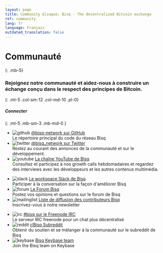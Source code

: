 ```yaml
---
layout: page
title: Community &lsaquo; Bisq - The decentralized Bitcoin exchange
ref: community
lang: fr
language: Français
outdated_translation: false
---
```

# Communauté
{: .mb-5}

### Rejoignez notre communauté et aidez-nous à construire un échange conçu dans le respect des principes de Bitcoin.
{: .mt-5 .col-sm-12 .col-md-10 .pl-0}



##### Connecter
{: .mt-5 .mb-sm-3 .mb-md-0 }

<div class="row mb-sm-4 mb-md-0">

  <ul class="mt-sm-0 mb-0 mt-md-3 mb-md-5 community-links grey col-sm-12 col-md-4 pr-3">
    <li><img src="/images/community/github.svg" alt="github"> <a href="https://github.com/bisq-network">@bisq-network sur GitHub</a><br> Le répertoire principal du code du réseau Bisq</li>
    <li><img src="/images/community/twitter.svg" alt="twitter"> <a href="https://twitter.com/bisq_network">@bisq_network sur Twitter</a><br>Restez au courant des annonces de la communauté et sur le développement.</li>
    <li><img src="/images/community/youtube.svg" alt="youtube"> <a href="https://www.youtube.com/c/bisq-network">La chaîne YouTube de Bisq</a><br>Consultez et participez à nos growth calls hebdomadaires et regardez des interviews avec les développeurs et les autres contenus multimédia.</li>
  </ul>
  <ul class="mt-sm-0 mb-0 mt-md-3 mb-md-5 community-links grey col-sm-12 col-md-4 pr-3">
    <li><img src="/images/community/slack.svg" alt="slack"> <a href="https://bisq.network/slack-invite">Le workspace Slack de Bisq</a><br>Participer à la conversation sur la façon d'améliorer Bisq</li>
    <li><img src="/images/community/forum.svg" alt="forum"> <a href="https://bisq.community"> Le Forum Bisq</a><br>Postez vos opinions et questions sur le forum de Bisq</li>
    <li><img src="/images/community/mailinglist.svg" alt="mailinglist"> <a href="https://lists.bisq.network/listinfo/bisq-contrib">Liste de diffusion des contributeurs Bisq</a><br>Inscrivez-vous à notre newsletter</li>
  </ul>
  <ul class="mt-sm-0 mb-0 mt-md-3 mb-md-5 community-links grey col-sm-12 col-md-4 pr-3">
    <li><img src="/images/community/irc.svg" alt="irc"> <a href="https://webchat.freenode.net/?channels=bisq">#bisq sur le Freenode IRC</a><br>Le serveur IRC freenode pour un chat plus décentralisé</li>
    <li><img src="/images/community/reddit.svg" alt="reddit"> <a href="https://www.reddit.com/r/bisq">r/Bisq Subreddit</a><br>Obtenir du soutien et se mélanger à la communauté sur le subreddit de Bisq </li>
    <li><img src="/images/community/keybase.svg" alt="keybase"> <a href="https://keybase.io/team/bisq">Bisq Keybase team</a><br>Join the Bisq team on Keybase</li>
  </ul>
</div>
